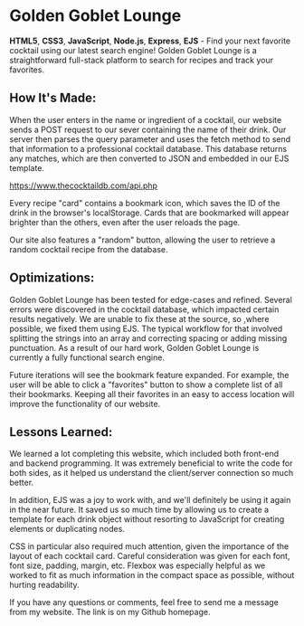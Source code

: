 # Golden Goblet Lounge

**HTML5**, **CSS3**, **JavaScript**, **Node.js**, **Express**, **EJS** - Find your next favorite cocktail using our latest search engine! Golden Goblet Lounge is a straightforward full-stack platform to search for recipes and track your favorites.

## How It's Made:

When the user enters in the name or ingredient of a cocktail, our website sends a POST request to our sever containing the name of their drink. Our server then parses the query parameter and uses the fetch method to send that information to a professional cocktail database. This database returns any matches, which are then converted to JSON and embedded in our EJS template.

https://www.thecocktaildb.com/api.php

Every recipe "card" contains a bookmark icon, which saves the ID of the drink in the browser's localStorage. Cards that are bookmarked will appear brighter than the others, even after the user reloads the page.

Our site also features a "random" button, allowing the user to retrieve a random cocktail recipe from the database.

## Optimizations:

Golden Goblet Lounge has been tested for edge-cases and refined. Several errors were discovered in the cocktail database, which impacted certain results negatively. We are unable to fix these at the source, so ,where possible, we fixed them using EJS. The typical workflow for that involved splitting the strings into an array and correcting spacing or adding missing punctuation. As a result of our hard work, Golden Goblet Lounge is currently a fully functional search engine.

Future iterations will see the bookmark feature expanded. For example, the user will be able to click a "favorites" button to show a complete list of all their bookmarks. Keeping all their favorites in an easy to access location will improve the functionality of our website.

## Lessons Learned:

We learned a lot completing this website, which included both front-end and backend programming. It was extremely beneficial to write the code for both sides, as it helped us understand the client/server connection so much better.

In addition, EJS was a joy to work with, and we'll definitely be using it again in the near future. It saved us so much time by allowing us to create a template for each drink object without resorting to JavaScript for creating elements or duplicating nodes.

CSS in particular also required much attention, given the importance of the layout of each cocktail card. Careful consideration was given for each font, font size, padding, margin, etc. Flexbox was especially helpful as we worked to fit as much information in the compact space as possible, without hurting readability.

If you have any questions or comments, feel free to send me a message from my website. The link is on my Github homepage.